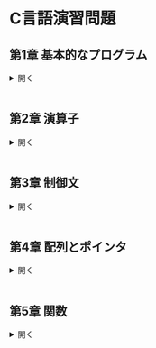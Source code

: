 # C言語演習問題

## 第1章 基本的なプログラム

<details>
<summary>開く</summary>

## ■ Hello World!

[演習問題 1-1](01/1-1.md)

[演習問題 1-2](01/1-2.md)

## ■ printf()と定数

[演習問題 1-3](01/1-3.md)

[演習問題 1-4](01/1-4.md)

[演習問題 1-5](01/1-5.md)

## ■ 変数

[演習問題 1-6](01/1-6.md)

[演習問題 1-7](01/1-7.md)

[演習問題 1-8](01/1-8.md)

## ■ 数値型

[演習問題 1-9](01/1-9.md)

[演習問題 1-10](01/1-10.md)

## ■ 文字型

[演習問題 1-11](01/1-11.md)

## ■ 文字列

[演習問題 1-12](01/1-12.md)

## ■ printf()の書式設定

[演習問題 1-13](01/1-13.md)

## ■ scanf()の使い方

[演習問題 1-14](01/1-14.md)

</details>

<br>



## 第2章 演算子

<details>
<summary>開く</summary>

## ■ 計算の演算子（１）

[演習問題 2-1](02/2-1.md)

[演習問題 2-2](02/2-2.md)

## ■ 計算の演算子（２）

[演習問題 2-3](02/2-3.md)

[演習問題 2-4](02/2-4.md)

## ■ 比較演算子

[演習問題 2-5](02/2-5.md)

## ■ 論理演算子

[演習問題 2-6](02/2-6.md)

[演習問題 2-7](02/2-7.md)

[演習問題 2-8](02/2-8.md)

[演習問題 2-9](02/2-9.md)

## ■ ｎ進数

[演習問題 2-10](02/2-10.md)

## ■ ビットとバイト

[演習問題 2-11](02/2-11.md)

## ■ 型の変換

[演習問題 2-12](02/2-12.md)

[演習問題 2-13](02/2-13.md)

## ■ 演算子の優先度

[演習問題 2-14](02/2-14.md)

</details>

<br>


## 第3章 制御文

<details>
<summary>開く</summary>

## ■ 

[演習問題 3-1](03/3-1.md)

</details>

<br>


## 第4章 配列とポインタ

<details>
<summary>開く</summary>

## ■ 

[演習問題 4-1](04/4-1.md)

</details>

<br>


## 第5章 関数

<details>
<summary>開く</summary>


## ■ 

[演習問題 5-1](05/5-1.md)

</details>
